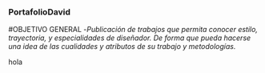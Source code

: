 ### PortafolioDavid
#OBJETIVO GENERAL
-*Publicación de trabajos que permita conocer estilo, trayectoria, y especialidades de diseñador. De forma que pueda hacerse una idea de las cualidades y atributos de su trabajo y metodologías.*

hola
